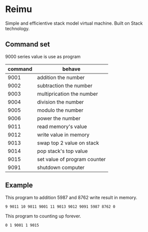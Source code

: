 # Reimu
Simple and efficientive stack model virtual machine.
Built on Stack technology.

## Command set 
9000 series value is use as program

|command|behave|
|-|-|
|9001|addition the number|
|9002|subtraction the number|
|9003|multiprication the number|
|9004|division the number|
|9005|modulo the number|
|9006|power the number|
|9011|read memory's value|
|9012|write value in memory|
|9013|swap top 2 value on stack|
|9014|pop stack's top value|
|9015|set value of program counter|
|9091|shutdown computer|

## Example
This program to addition 5987 and 8762 write result in memory. 
```
9 9011 10 9011 9001 11 9013 9012 9091 5987 8762 0
```
This program to counting up forever. 
```
0 1 9001 1 9015
```
